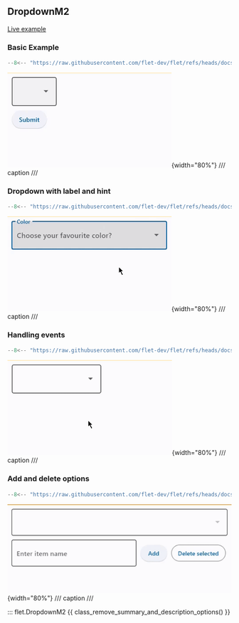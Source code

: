 ## DropdownM2

[Live example](https://flet-controls-gallery.fly.dev/input/dropdown)

### Basic Example

```python
--8<-- "https://raw.githubusercontent.com/flet-dev/flet/refs/heads/docs/sdk/python/examples/controls/dropdown-m2/basic.py"
```

![basic](https://raw.githubusercontent.com/flet-dev/flet/docs/sdk/python/examples/controls/dropdown-m2/media/basic.gif){width="80%"}
/// caption
///

### Dropdown with label and hint

```python
--8<-- "https://raw.githubusercontent.com/flet-dev/flet/refs/heads/docs/sdk/python/examples/controls/dropdown-m2/label-and-hint.py"
```

![label-and-hint](https://raw.githubusercontent.com/flet-dev/flet/docs/sdk/python/examples/controls/dropdown-m2/media/label-and-hint.gif){width="80%"}
/// caption
///

### Handling events

```python
--8<-- "https://raw.githubusercontent.com/flet-dev/flet/refs/heads/docs/sdk/python/examples/controls/dropdown-m2/handling-events.py"
```

![handling-events](https://raw.githubusercontent.com/flet-dev/flet/docs/sdk/python/examples/controls/dropdown-m2/media/handling-events.gif){width="80%"}
/// caption
///


### Add and delete options

```python
--8<-- "https://raw.githubusercontent.com/flet-dev/flet/refs/heads/docs/sdk/python/examples/controls/dropdown-m2/add-and-delete-options.py"
```

![add-and-delete-options](https://raw.githubusercontent.com/flet-dev/flet/docs/sdk/python/examples/controls/dropdown-m2/media/add-and-delete-options.gif){width="80%"}
/// caption
///

::: flet.DropdownM2
{{ class_remove_summary_and_description_options() }}
